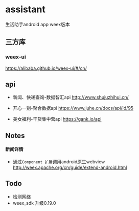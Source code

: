 # assistant
生活助手android app weex版本

## 三方库
### weex-ui
https://alibaba.github.io/weex-ui/#/cn/

## api
- 新闻、快递查询-数据智汇api
http://www.shujuzhihui.cn/

- 开心一刻-聚合数据api
https://www.juhe.cn/docs/api/id/95

- 美女福利-干货集中营api
https://gank.io/api


## Notes
#### 新闻详情
- 通过`Component 扩展`调用android原生webview    
http://weex.apache.org/cn/guide/extend-android.html

## Todo
- 检测网络
- weex_sdk 升级0.19.0
